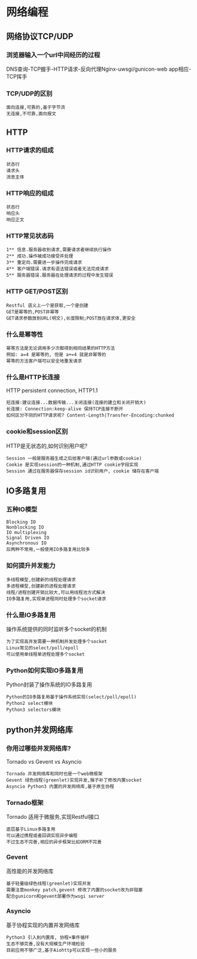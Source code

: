 # 网络编程

## 网络协议TCP/UDP

### 浏览器输入一个url中间经历的过程

DNS查询-TCP握手-HTTP请求-反向代理Nginx-uwsgi/gunicon-web app相应-TCP挥手

### TCP/UDP的区别

    面向连接,可靠的,基于字节流
    无连接,不可靠,面向报文

## HTTP

### HTTP请求的组成

    状态行
    请求头
    消息主体

### HTTP响应的组成

    状态行
    响应头
    响应正文

### HTTP常见状态码

    1** 信息.服务器收到请求,需要请求者继续执行操作
    2** 成功.操作被成功接受并处理
    3** 重定向.需要进一步操作完成请求
    4** 客户端错误.请求有语法错误或者无法完成请求
    5** 服务器错误.服务器在处理请求的过程中发生错误

### HTTP GET/POST区别

    Restful 语义上一个是获取,一个是创建
    GET是幂等的,POST非幂等
    GET请求参数放到URL(明文),长度限制;POST放在请求体,更安全

### 什么是幂等性

    幂等方法是无论调用多少次都得到相同结果的HTTP方法
    例如: a=4 是幂等的, 但是 a+=4 就是非幂等的
    幂等的方法客户端可以安全地重发请求

### 什么是HTTP长连接

HTTP persistent connection, HTTP1.1

    短连接:建议连接...数据传输...关闭连接(连接的建立和关闭开销大)
    长连接: Connection:keep-alive 保持TCP连接不断开
    如何区分不同的HTTP请求呢? Content-Length|Transfer-Encoding:chunked

### cookie和session区别

HTTP是无状态的,如何识别用户呢?

    Session 一般是服务器生成之后给客户端(通过url参数或cookie)
    Cookie 是实现session的一种机制,通过HTTP cookie字段实现
    Session 通过在服务器保存session id识别用户, cookie 储存在客户端

## IO多路复用

### 五种IO模型

    Blocking IO
    Nonblocking IO
    IO multiplexing
    Signal Driven IO
    Asynchronous IO
    后两种不常用,一般使用IO多路复用比较多

### 如何提升并发能力

    多线程模型,创建新的线程处理请求
    多进程模型,创建新的进程处理请求
    线程/进程创建开销比较大,可以用线程池方式解决
    IO多路复用,实现单进程同时处理多个socket请求

### 什么是IO多路复用

操作系统提供的同时监听多个socket的机制

    为了实现高并发需要一种机制并发处理多个socket
    Linux常见的select/poll/epoll
    可以使用单线程单进程处理多个socket

### Python如何实现IO多路复用

Python封装了操作系统的IO多路复用

    Python的IO多路复用基于操作系统实现(select/poll/epoll)
    Python2 select模块
    Python3 selectors模块

## python并发网络库

### 你用过哪些并发网络库?

Tornado vs Gevent vs Asyncio

    Tornado 并发网络库和同时也是一个web微框架
    Gevent 绿色线程(greenlet)实现并发,猴子补丁修改内置socket
    Asyncio Python3 内置的并发网络库,基于原生协程

### Tornado框架

Tornado 适用于微服务,实现Restful接口

    底层基于Linux多路复用
    可以通过携程或者回调实现异步编程
    不过生态不完善,相应的异步框架比如ORM不完善

### Gevent

高性能的并发网络库

    基于轻量级绿色线程(greenlet)实现并发
    需要注意monkey patch,gevent 修改了内置的socket改为非阻塞
    配合gunicorn和gevent部署作为wsgi server

### Asyncio

基于协程实现的内置并发网络库

    Python3 引入到内置库, 协程+事件循环
    生态不够完善,没有大规模生产环境检验
    目前应用不够广泛,基于Aiohttp可以实现一些小的服务

